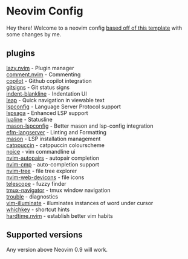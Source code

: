 # Neovim Config

Hey there! Welcome to a neovim config [based off of this template](https://github.com/radleylewis/nvim) with some changes by me.

## plugins

[lazy.nvim](https://github.com/folke/lazy.nvim) - Plugin manager  
[comment.nvim](https://github.com/numToStr/Comment.nvim) - Commenting  
[copilot](https://github.com/zbirenbaum/copilot.lua) - Github copilot integration  
[gitsigns](https://github.com/lewis6991/gitsigns.nvim) - Git status signs  
[indent-blankline](https://github.com/lukas-reineke/indent-blankline.nvim) - Indentation UI  
[leap](https://github.com/ggandor/leap.nvim) - Quick navigation in viewable text  
[lspconfig](https://github.com/neovim/nvim-lspconfig) - Language Server Protocol support  
[lspsaga](https://github.com/glepnir/lspsaga.nvim) - Enhanced LSP support  
[lualine](https://github.com/nvim-lualine/lualine.nvim) - Statusline  
[mason-lspconfig](https://github.com/williamboman/mason-lspconfig.nvim) - Better mason and lsp-config integration  
[efm-langserver](https://github.com/mattn/efm-langserver) - Linting and Formatting  
[mason](https://github.com/williamboman/mason.nvim) - LSP installation management  
[catppuccin](https://github.com/morhetz/gruvbo) - catppuccin colourscheme  
[noice](https://github.com/folke/noice.nvim) - vim commandline ui  
[nvim-autopairs](https://github.com/windwp/nvim-autopairs) - autopair completion  
[nvim-cmp](https://github.com/hrsh7th/nvim-cmp) - auto-completion support  
[nvim-tree](https://github.com/nvim-tree/nvim-tree.lua) - file tree explorer  
[nvim-web-devicons](https://github.com/nvim-tree/nvim-web-devicons) - file icons  
[telescope](https://github.com/nvim-telescope/telescope.nvim) - fuzzy finder  
[tmux-navigator](https;//github.com/christoomey/vim-tmux-navigator) - tmux window navigation  
[trouble](https://github.com/folke/trouble.nvim) - diagnostics  
[vim-illuminate](https://github.com/RRethy/vim-illuminate) - illuminates instances of word under cursor  
[whichkey](https://github.com/folke/which-key.nvim) - shortcut hints  
[hardtime.nvim](https://github.com/m4xshen/hardtime.nvim) - establish better vim habits  

## Supported versions
Any version above Neovim 0.9 will work.
